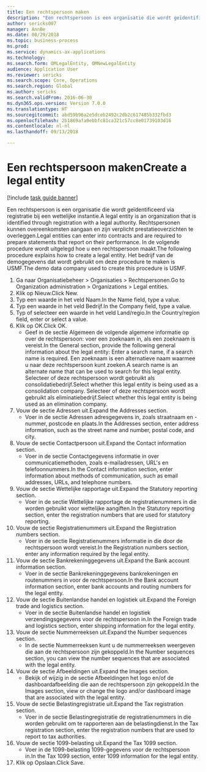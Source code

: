 ```yaml
--- 
title: Een rechtspersoon maken
description: "Een rechtspersoon is een organisatie die wordt geïdentificeerd via registratie bij een wettelijke instantie."
author: sericks007
manager: AnnBe
ms.date: 08/29/2018
ms.topic: business-process
ms.prod: 
ms.service: dynamics-ax-applications
ms.technology: 
ms.search.form: OMLegalEntity, OMNewLegalEntity
audience: Application User
ms.reviewer: sericks
ms.search.scope: Core, Operations
ms.search.region: Global
ms.author: sericks
ms.search.validFrom: 2016-06-30
ms.dyn365.ops.version: Version 7.0.0
ms.translationtype: HT
ms.sourcegitcommit: abd59b96a2e5dceb2492c2db2c617485b332fbd3
ms.openlocfilehash: 2b1869afa9ebbfc81ca321c57cc8e01739103d16
ms.contentlocale: nl-nl
ms.lasthandoff: 09/13/2018

---
```

# <a name="create-a-legal-entity"></a><span data-ttu-id="bd004-103">Een rechtspersoon maken</span><span class="sxs-lookup"><span data-stu-id="bd004-103">Create a legal entity</span></span>

[!include [task guide banner](../../includes/task-guide-banner.md)]

<span data-ttu-id="bd004-104">Een rechtspersoon is een organisatie die wordt geïdentificeerd via registratie bij een wettelijke instantie.</span><span class="sxs-lookup"><span data-stu-id="bd004-104">A legal entity is an organization that is identified through registration with a legal authority.</span></span> <span data-ttu-id="bd004-105">Rechtspersonen kunnen overeenkomsten aangaan en zijn verplicht prestatieoverzichten te overleggen.</span><span class="sxs-lookup"><span data-stu-id="bd004-105">Legal entities can enter into contracts and are required to prepare statements that report on their performance.</span></span> <span data-ttu-id="bd004-106">In de volgende procedure wordt uitgelegd hoe u een rechtspersoon maakt.</span><span class="sxs-lookup"><span data-stu-id="bd004-106">The following procedure explains how to create a legal entity.</span></span> <span data-ttu-id="bd004-107">Het bedrijf van de demogegevens dat wordt gebruikt om deze procedure te maken is USMF.</span><span class="sxs-lookup"><span data-stu-id="bd004-107">The demo data company used to create this procedure is USMF.</span></span>

1. <span data-ttu-id="bd004-108">Ga naar Organisatiebeheer > Organisaties > Rechtspersonen.</span><span class="sxs-lookup"><span data-stu-id="bd004-108">Go to Organization administration > Organizations > Legal entities.</span></span>
2. <span data-ttu-id="bd004-109">Klik op Nieuw.</span><span class="sxs-lookup"><span data-stu-id="bd004-109">Click New.</span></span>
3. <span data-ttu-id="bd004-110">Typ een waarde in het veld Naam.</span><span class="sxs-lookup"><span data-stu-id="bd004-110">In the Name field, type a value.</span></span>
4. <span data-ttu-id="bd004-111">Typ een waarde in het veld Bedrijf.</span><span class="sxs-lookup"><span data-stu-id="bd004-111">In the Company field, type a value.</span></span>
5. <span data-ttu-id="bd004-112">Typ of selecteer een waarde in het veld Land/regio.</span><span class="sxs-lookup"><span data-stu-id="bd004-112">In the Country/region field, enter or select a value.</span></span>
6. <span data-ttu-id="bd004-113">Klik op OK.</span><span class="sxs-lookup"><span data-stu-id="bd004-113">Click OK.</span></span>
    * <span data-ttu-id="bd004-114">Geef in de sectie Algemeen de volgende algemene informatie op over de rechtspersoon: voer een zoeknaam in, als een zoeknaam is vereist.</span><span class="sxs-lookup"><span data-stu-id="bd004-114">In the General section, provide the following general information about the legal entity: Enter a search name, if a search name is required.</span></span> <span data-ttu-id="bd004-115">Een zoeknaam is een alternatieve naam waarmee u naar deze rechtspersoon kunt zoeken.</span><span class="sxs-lookup"><span data-stu-id="bd004-115">A search name is an alternate name that can be used to search for this legal entity.</span></span> <span data-ttu-id="bd004-116">Selecteer of deze rechtspersoon wordt gebruikt als consolidatiebedrijf.</span><span class="sxs-lookup"><span data-stu-id="bd004-116">Select whether this legal entity is being used as a consolidation company.</span></span> <span data-ttu-id="bd004-117">Selecteer of deze rechtspersoon wordt gebruikt als eliminatiebedrijf.</span><span class="sxs-lookup"><span data-stu-id="bd004-117">Select whether this legal entity is being used as an elimination company.</span></span>  
7. <span data-ttu-id="bd004-118">Vouw de sectie Adressen uit.</span><span class="sxs-lookup"><span data-stu-id="bd004-118">Expand the Addresses section.</span></span>
    * <span data-ttu-id="bd004-119">Voer in de sectie Adressen adresgegevens in, zoals straatnaam en -nummer, postcode en plaats.</span><span class="sxs-lookup"><span data-stu-id="bd004-119">In the Addresses section, enter address information, such as the street name and number, postal code, and city.</span></span>  
8. <span data-ttu-id="bd004-120">Vouw de sectie Contactpersoon uit.</span><span class="sxs-lookup"><span data-stu-id="bd004-120">Expand the Contact information section.</span></span>
    * <span data-ttu-id="bd004-121">Voer in de sectie Contactgegevens informatie in over communicatiemethoden, zoals e-mailadressen, URL's en telefoonnummers.</span><span class="sxs-lookup"><span data-stu-id="bd004-121">In the Contact information section, enter information about methods of communication, such as email addresses, URLs, and telephone numbers.</span></span>  
9. <span data-ttu-id="bd004-122">Vouw de sectie Wettelijke rapportage uit.</span><span class="sxs-lookup"><span data-stu-id="bd004-122">Expand the Statutory reporting section.</span></span>
    * <span data-ttu-id="bd004-123">Voer in de sectie Wettelijke rapportage de registratienummers in die worden gebruikt voor wettelijke aangiften.</span><span class="sxs-lookup"><span data-stu-id="bd004-123">In the Statutory reporting section, enter the registration numbers that are used for statutory reporting.</span></span>  
10. <span data-ttu-id="bd004-124">Vouw de sectie Registratienummers uit.</span><span class="sxs-lookup"><span data-stu-id="bd004-124">Expand the Registration numbers section.</span></span>
    * <span data-ttu-id="bd004-125">Voer in de sectie Registratienummers informatie in die door de rechtspersoon wordt vereist.</span><span class="sxs-lookup"><span data-stu-id="bd004-125">In the Registration numbers section, enter any information required by the legal entity.</span></span>  
11. <span data-ttu-id="bd004-126">Vouw de sectie Bankrekeninggegevens uit.</span><span class="sxs-lookup"><span data-stu-id="bd004-126">Expand the Bank account information section.</span></span>
    * <span data-ttu-id="bd004-127">Voer in de sectie Bankrekeninggegevens bankrekeningen en routenummers in voor de rechtspersoon.</span><span class="sxs-lookup"><span data-stu-id="bd004-127">In the Bank account information section, enter bank accounts and routing numbers for the legal entity.</span></span>  
12. <span data-ttu-id="bd004-128">Vouw de sectie Buitenlandse handel en logistiek uit.</span><span class="sxs-lookup"><span data-stu-id="bd004-128">Expand the Foreign trade and logistics section.</span></span>
    * <span data-ttu-id="bd004-129">Voer in de sectie Buitenlandse handel en logistiek verzendingsgegevens voor de rechtspersoon in.</span><span class="sxs-lookup"><span data-stu-id="bd004-129">In the Foreign trade and logistics section, enter shipping information for the legal entity.</span></span>  
13. <span data-ttu-id="bd004-130">Vouw de sectie Nummerreeksen uit.</span><span class="sxs-lookup"><span data-stu-id="bd004-130">Expand the Number sequences section.</span></span>
    * <span data-ttu-id="bd004-131">In de sectie Nummerreeksen kunt u de nummerreeksen weergeven die aan de rechtspersoon zijn gekoppeld.</span><span class="sxs-lookup"><span data-stu-id="bd004-131">In the Number sequences section, you can view the number sequences that are associated with the legal entity.</span></span>  
14. <span data-ttu-id="bd004-132">Vouw de sectie Afbeeldingen uit.</span><span class="sxs-lookup"><span data-stu-id="bd004-132">Expand the Images section.</span></span>
    * <span data-ttu-id="bd004-133">Bekijk of wijzig in de sectie Afbeeldingen het logo en/of de dashboardafbeelding die aan de rechtspersoon zijn gekoppeld.</span><span class="sxs-lookup"><span data-stu-id="bd004-133">In the Images section, view or change the logo and/or dashboard image that are associated with the legal entity.</span></span>  
15. <span data-ttu-id="bd004-134">Vouw de sectie Belastingregistratie uit.</span><span class="sxs-lookup"><span data-stu-id="bd004-134">Expand the Tax registration section.</span></span>
    * <span data-ttu-id="bd004-135">Voer in de sectie Belastingregistratie de registratienummers in die worden gebruikt om te rapporteren aan de belastingdienst.</span><span class="sxs-lookup"><span data-stu-id="bd004-135">In the Tax registration section, enter the registration numbers that are used to report to tax authorities.</span></span>  
16. <span data-ttu-id="bd004-136">Vouw de sectie 1099-belasting uit.</span><span class="sxs-lookup"><span data-stu-id="bd004-136">Expand the Tax 1099 section.</span></span>
    * <span data-ttu-id="bd004-137">Voer in de 1099-belasting 1099-gegevens voor de rechtspersoon in.</span><span class="sxs-lookup"><span data-stu-id="bd004-137">In the Tax 1099 section, enter 1099 information for the legal entity.</span></span>  
17. <span data-ttu-id="bd004-138">Klik op Opslaan.</span><span class="sxs-lookup"><span data-stu-id="bd004-138">Click Save.</span></span>


